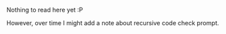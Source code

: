 Nothing to read here yet :P

However, over time I might add a note about recursive code check prompt.
